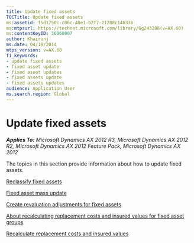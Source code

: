 ```yaml
---
title: Update fixed assets
TOCTitle: Update fixed assets
ms:assetid: f5d1750c-c06c-40e1-b2f7-21288c14033b
ms:mtpsurl: https://technet.microsoft.com/library/Gg243288(v=AX.60)
ms:contentKeyID: 36060007
author: Khairunj
ms.date: 04/18/2014
mtps_version: v=AX.60
f1_keywords:
- update fixed assets
- fixed asset update
- fixed asset updates
- fixed assets update
- fixed assets updates
audience: Application User
ms.search.region: Global
---
```


# Update fixed assets 


_**Applies To:** Microsoft Dynamics AX 2012 R3, Microsoft Dynamics AX 2012 R2, Microsoft Dynamics AX 2012 Feature Pack, Microsoft Dynamics AX 2012_

The topics in this section provide information about how to update fixed assets.

[Reclassify fixed assets](reclassify-fixed-assets.md)

[Fixed asset mass update](fixed-asset-mass-update.md)

[Create revaluation adjustments for fixed assets](create-revaluation-adjustments-for-fixed-assets.md)

[About recalculating replacement costs and insured values for fixed asset groups](about-recalculating-replacement-costs-and-insured-values-for-fixed-asset-groups.md)

[Recalculate replacement costs and insured values](recalculate-replacement-costs-and-insured-values.md)

  


